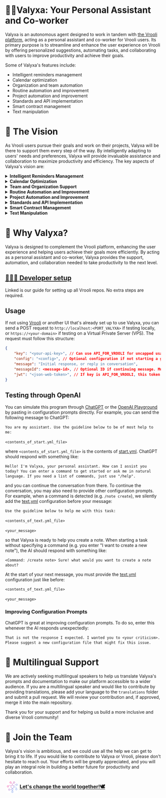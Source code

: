 # 🙆‍♀️Valyxa: Your Personal Assistant and Co-worker
Valyxa is an autonomous agent designed to work in tandem with [the Vrooli platform][website], acting as a personal assistant and co-worker for Vrooli users. Its primary purpose is to streamline and enhance the user experience on Vrooli by offering personalized suggestions, automating tasks, and collaborating with users to improve productivity and achieve their goals.

Some of Valyxa's features include:
- Intelligent reminders management
- Calendar optimization
- Organization and team automation
- Routine automation and improvement
- Project automation and improvement
- Standards and API implementation
- Smart contract management
- Text manipulation


# 🌟 The Vision
As Vrooli users pursue their goals and work on their projects, Valyxa will be there to support them every step of the way. By intelligently adapting to users' needs and preferences, Valyxa will provide invaluable assistance and collaboration to maximize productivity and efficiency. The key aspects of Valyxa's vision are:

<details>
  <summary><b>Intelligent Reminders Management</b></summary>
  Valyxa will revolutionize how users manage reminders by:  

  * Creating organizations, projects, routines, standards, APIs, etc., to autonomously complete reminders
  * Prioritizing reminders according to user preferences and needs
  * Suggesting new reminders
</details>
<details>
  <summary><b>Calendar Optimization</b></summary>
  Valyxa will optimize users' calendars by:

  * Filling available time with suggested actions
  * Reducing busy time by identifying inefficiencies and automatable tasks
</details>
<details>
  <summary><b>Team and Organization Support</b></summary>
  Valyxa will enhance team and organization dynamics by:

  * Adding bot team members
  * Auto-implementing incomplete routines, projects, etc.
  * Facilitating individual and group chats with bot members
</details>
<details>
  <summary><b>Routine Automation and Improvement</b></summary>
  Valyxa will streamline routines by:

  * Auto-implementing and auto-running routines
  * Suggesting routines to complete next
  * Auto-improving routines by optimizing cost, complexity, and other factors
</details>
<details>
  <summary><b>Project Automation and Improvement</b></summary>
  Valyxa will boost project management by:

  * Auto-implementing and auto-running projects
</details>
<details>
  <summary><b>Standards and API Implementation</b></summary>
  Valyxa will simplify the implementation of standards and APIs by:

  * Auto-implementing and auto-improving standards and APIs based on user preferences and requirements
</details>
<details>
  <summary><b>Smart Contract Management</b></summary>
  Valyxa will empower users to manage smart contracts effectively by:

  * Auto-implementing and auto-improving smart contracts
  * Providing auditing capabilities to ensure contract security and compliance
</details>
<details>
  <summary><b>Text Manipulation</b></summary>
  Valyxa will enable users to effortlessly manipulate freeform text (e.g., notes, descriptions, chat messages) by providing features to:

  * Convert text to bullet points
  * Change reading level
  * Adjust formality
  * Alter length
  * Organize content
  * Summarize information
  * Continue writing
</details>


# 🔑 Why Valyxa?
Valyxa is designed to complement the Vrooli platform, enhancing the user experience and helping users achieve their goals more efficiently. By acting as a personal assistant and co-worker, Valyxa provides the support, automation, and collaboration needed to take productivity to the next level.

## [👩🏼‍💻 Developer setup][setup-guide]
Linked is our guide for setting up all Vrooli repos. No extra steps are required.

## Usage
If not using [Vrooli](https://github.com/Vrooli/Vrooli) or another UI that's already set up to use Valyxa, you can send a POST request to `http://localhost:<PORT_VALYXA>` if testing locally, or `https://<your-domain>` if testing on a Virtual Private Server (VPS). The request must follow this structure:

```json
{
    "key": "<your-api-key>", // Can use API_FOR_VROOLI for uncapped usage. Otherwise, we validate and fetch api information from VROOLI_URL
    "config": "<config>", // Optional configuration if not starting a generic conversation. See `ai_assistant.features.commands.commands` in `start.yml` for options
    "message": "Initial response, or reply in conversation",
    "messageId": <message-id>, // Optional ID if continuing message. Must be continuing the conversation using the same key
    "jwt": "<json-web-token>", // If key is API_FOR_VROOLI, this token ensures that the conversation cannot be accessed by anyone else
}
```

## Testing through OpenAI
You can simulate this program through [ChatGPT](https://chat.openai.com/) or the [OpenAI Playground](https://platform.openai.com/playground) by pasting in configuration prompts directly. For example, you can send the following message to ChatGPT:

```
You are my assistant. Use the guideline below to be of most help to me:

<contents_of_start.yml_file>
```

where `<contents_of_start.yml_file>` is the contents of [start.yml](src/tasks/en/start.yml). ChatGPT should respond with something like:

```
Hello! I'm Valyxa, your personal assistant. How can I assist you today? You can enter a command to get started or ask me in natural language. If you need a list of commands, just use "/help".
```

and you can continue the conversation from there. To continue the conversation, you may also need to provide other configuration prompts. For example, when a command is detected (e.g. `/note create`), we silently add the [text.yml]() configuration before your message:

```
Use the guideline below to help me with this task:

<contents_of_text.yml_file>

<your_message>
```

 so that Valyxa is ready to help you create a note. When starting a task without specifying a command (e.g. you enter "I want to create a new note"), the AI should respond with something like:

```
<Command: /create note> Sure! what would you want to create a note about?
```

At the start of your next message, you must provide the [text.yml]() configuration just like before:

```
<contents_of_text.yml_file>

<your_message>
```

### Improving Configuration Prompts
ChatGPT is great at improving configuration prompts. To do so, enter this whenever the AI responds unexpectedly:

```
That is not the response I expected. I wanted you to <your criticism>. Please suggest a new configuration file that might fix this issue.
```

# 🦜 Multilingual Support
We are actively seeking multilingual speakers to help us translate Valyxa's prompts and documentation to make our platform accessible to a wider audience. If you are a multilingual speaker and would like to contribute by providing translations, please add your language to the `translations` folder and submit a pull request. We will review your contribution and, if approved, merge it into the main repository.

Thank you for your support and for helping us build a more inclusive and diverse Vrooli community!

# 🤝 Join the Team
Valyxa's vision is ambitious, and we could use all the help we can get to bring it to life. If you would like to contribute to Valyxa or Vrooli, please don't hesitate to reach out. Your efforts will be greatly appreciated, and you will play an integral role in building a better future for productivity and collaboration.

### [<img align="center" alt="Website" width="36px" src="./docs/assets/vrooli.png" style="padding-left:5px;padding-right:2px" />][start] [**Let's change the world together!🕊**][start]

[website]: https://vrooli.com
[start]: https://vrooli.com/start
[setup-guide]: https://docs.vrooli.com/setup/getting_started.html
